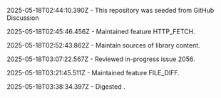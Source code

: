 2025-05-18T02:44:10.390Z - This repository was seeded from GitHub Discussion 

2025-05-18T02:45:46.456Z - Maintained feature HTTP_FETCH.

2025-05-18T02:52:43.862Z - Maintain sources of library content.

2025-05-18T03:07:22.567Z - Reviewed in-progress issue 2056.

2025-05-18T03:21:45.511Z - Maintained feature FILE_DIFF.

2025-05-18T03:38:34.397Z - Digested .

